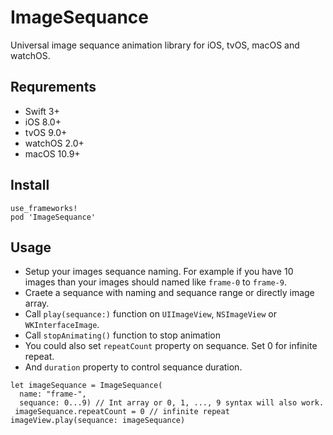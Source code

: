 ImageSequance
===

Universal image sequance animation library for iOS, tvOS, macOS and watchOS.

Requrements
----

* Swift 3+
* iOS 8.0+
* tvOS 9.0+
* watchOS 2.0+
* macOS 10.9+

Install
----

```
use_frameworks!
pod 'ImageSequance'
```

Usage
----

* Setup your images sequance naming. For example if you have 10 images than your images should named like `frame-0` to `frame-9`.
* Craete a sequance with naming and sequance range or directly image array.
* Call `play(sequance:)` function on `UIImageView`, `NSImageView` or `WKInterfaceImage`.
* Call `stopAnimating()` function to stop animation
* You could also set `repeatCount` property on sequance. Set 0 for infinite repeat.
* And `duration` property to control sequance duration.

```
let imageSequance = ImageSequance(
  name: "frame-",
  sequance: 0...9) // Int array or 0, 1, ..., 9 syntax will also work.
 imageSequance.repeatCount = 0 // infinite repeat
imageView.play(sequance: imageSequance)
```

